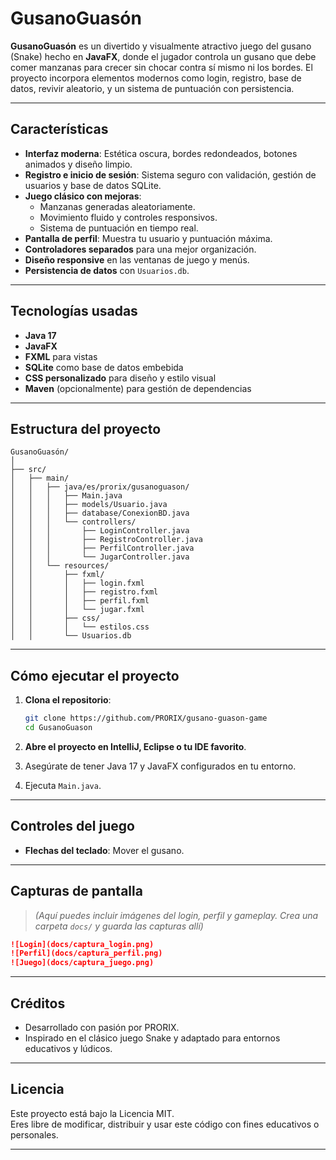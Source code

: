 # GusanoGuasón

**GusanoGuasón** es un divertido y visualmente atractivo juego del gusano (Snake) hecho en **JavaFX**, donde el jugador controla un gusano que debe comer manzanas para crecer sin chocar contra sí mismo ni los bordes. El proyecto incorpora elementos modernos como login, registro, base de datos, revivir aleatorio, y un sistema de puntuación con persistencia.

---

## Características

- **Interfaz moderna**: Estética oscura, bordes redondeados, botones animados y diseño limpio.
- **Registro e inicio de sesión**: Sistema seguro con validación, gestión de usuarios y base de datos SQLite.
- **Juego clásico con mejoras**:
  - Manzanas generadas aleatoriamente.
  - Movimiento fluido y controles responsivos.
  - Sistema de puntuación en tiempo real.
- **Pantalla de perfil**: Muestra tu usuario y puntuación máxima.
- **Controladores separados** para una mejor organización.
- **Diseño responsive** en las ventanas de juego y menús.
- **Persistencia de datos** con `Usuarios.db`.

---

## Tecnologías usadas

- **Java 17**
- **JavaFX**
- **FXML** para vistas
- **SQLite** como base de datos embebida
- **CSS personalizado** para diseño y estilo visual
- **Maven** (opcionalmente) para gestión de dependencias

---

## Estructura del proyecto

```
GusanoGuasón/
│
├── src/
│   ├── main/
│   │   ├── java/es/prorix/gusanoguason/
│   │   │   ├── Main.java
│   │   │   ├── models/Usuario.java
│   │   │   ├── database/ConexionBD.java
│   │   │   └── controllers/
│   │   │       ├── LoginController.java
│   │   │       ├── RegistroController.java
│   │   │       ├── PerfilController.java
│   │   │       └── JugarController.java
│   │   └── resources/
│   │       ├── fxml/
│   │       │   ├── login.fxml
│   │       │   ├── registro.fxml
│   │       │   ├── perfil.fxml
│   │       │   └── jugar.fxml
│   │       ├── css/
│   │       │   └── estilos.css
│   │       └── Usuarios.db
```

---

## Cómo ejecutar el proyecto

1. **Clona el repositorio**:
   ```bash
   git clone https://github.com/PRORIX/gusano-guason-game
   cd GusanoGuason
   ```

2. **Abre el proyecto en IntelliJ, Eclipse o tu IDE favorito**.

3. Asegúrate de tener Java 17 y JavaFX configurados en tu entorno.

4. Ejecuta `Main.java`.

---

## Controles del juego

- **Flechas del teclado**: Mover el gusano.

---

## Capturas de pantalla

> *(Aquí puedes incluir imágenes del login, perfil y gameplay. Crea una carpeta `docs/` y guarda las capturas allí)*

```markdown
![Login](docs/captura_login.png)
![Perfil](docs/captura_perfil.png)
![Juego](docs/captura_juego.png)
```

---

## Créditos

- Desarrollado con pasión por PRORIX.
- Inspirado en el clásico juego Snake y adaptado para entornos educativos y lúdicos.

---

## Licencia

Este proyecto está bajo la Licencia MIT.  
Eres libre de modificar, distribuir y usar este código con fines educativos o personales.

---
